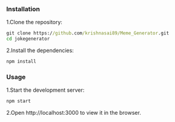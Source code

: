 ### Installation
1.Clone the repository:
```cmd
git clone https://github.com/krishnasai89/Meme_Generator.git
cd jokegenerator
```
2.Install the dependencies:
```cmd
npm install
```
### Usage
1.Start the development server:
```cmd
npm start
```
2.Open http://localhost:3000 to view it in the browser.
